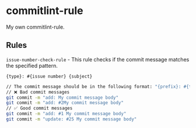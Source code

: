 # commitlint-rule
My own commitlint-rule.

## Rules
`issue-number-check-rule` - This rule checks if the commit message matches the specified pattern.

`{type}: #{issue number} {subject}`

```bash
// The commit message should be in the following format: "{prefix}: #{ticket number} {subject}"
// ❌ Bad commit messages
git commit -m "add: My commit message body"
git commit -m "add: #2My commit message body"
// ✅ Good commit messages
git commit -m "add: #1 My commit message body"
git commit -m "update: #25 My commit message body"
```
